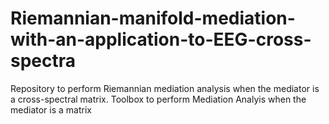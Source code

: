 # Riemannian-manifold-mediation-with-an-application-to-EEG-cross-spectra
Repository to perform Riemannian mediation analysis when the mediator is a cross-spectral matrix.
Toolbox to perform Mediation Analyis when the mediator is a matrix
